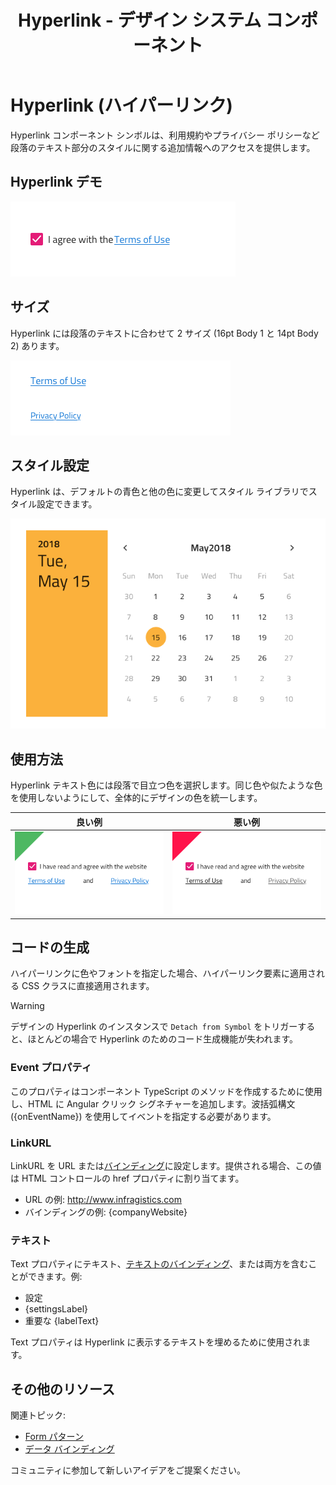﻿---
title: Hyperlink - デザイン システム コンポーネント
_description: Hyperlink コンポーネント シンボルは、テキスト段落で参照を使用できます。
_keywords: デザイン システム, Sketch, コンポーネント, UI Library, ウィジェット
_language: ja
---

# Hyperlink (ハイパーリンク)

Hyperlink コンポーネント シンボルは、利用規約やプライバシー ポリシーなど段落のテキスト部分のスタイルに関する追加情報へのアクセスを提供します。

## Hyperlink デモ

<img class="responsive-img" src="../images/hyperlink_demo.png" srcset="../images/hyperlink_demo@2x.png 2x" />

## サイズ

Hyperlink には段落のテキストに合わせて 2 サイズ (16pt Body 1 と 14pt Body 2) あります。

<img class="responsive-img" src="../images/hyperlink_sizes.png" srcset="../images/hyperlink_sizes@2x.png 2x" />

## スタイル設定

Hyperlink は、デフォルトの青色と他の色に変更してスタイル ライブラリでスタイル設定できます。

<img class="responsive-img" src="../images/calendar_styling.png" srcset="../images/calendar_styling@2x.png 2x" />

## 使用方法

Hyperlink テキスト色には段落で目立つ色を選択します。同じ色や似たような色を使用しないようにして、全体的にデザインの色を統一します。

| 良い例                                                                               | 悪い例                                                                                   |
| ------------------------------------------------------------------------------------ | ---------------------------------------------------------------------------------------- |
| <img class="responsive-img" src="../images/hyperlink_do1.png" srcset="../images/hyperlink_do1@2x.png 2x" /> | <img class="responsive-img" src="../images/hyperlink_dont1.png" srcset="../images/hyperlink_dont1@2x.png 2x" /> |

## コードの生成

ハイパーリンクに色やフォントを指定した場合、ハイパーリンク要素に適用される CSS クラスに直接適用されます。

> [!WARNING]
> デザインの Hyperlink のインスタンスで `Detach from Symbol` をトリガーすると、ほとんどの場合で Hyperlink のためのコード生成機能が失われます。

### Event プロパティ

このプロパティはコンポーネント TypeScript のメソッドを作成するために使用し、HTML に Angular クリック シグネチャーを追加します。波括弧構文 ({onEventName}) を使用してイベントを指定する必要があります。

### LinkURL

LinkURL を URL または[バインディング](../codegen/data-binding.md)に設定します。提供される場合、この値は HTML コントロールの href プロパティに割り当てます。

- URL の例: http://www.infragistics.com
- バインディングの例: {companyWebsite}

### テキスト

Text プロパティにテキスト、[テキストのバインディング](../codegen/data-binding.md)、または両方を含むことができます。例:

- 設定
- {settingsLabel}
- 重要な {labelText}

Text プロパティは Hyperlink に表示するテキストを埋めるために使用されます。

## その他のリソース

関連トピック:

- [Form パターン](../patterns/form.md)
- [データ バインディング](../codegen/data-binding.md)
  <div class="divider--half"></div>

コミュニティに参加して新しいアイデアをご提案ください。



